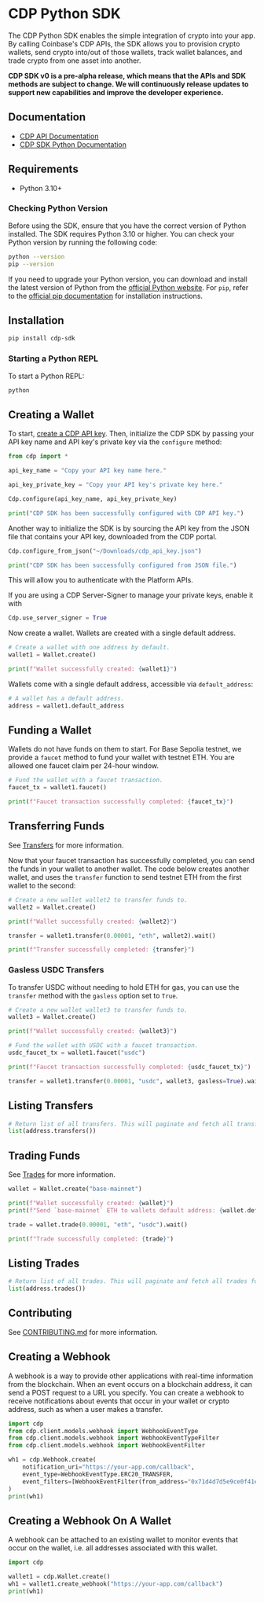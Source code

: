 # CDP Python SDK

The CDP Python SDK enables the simple integration of crypto into your app.
By calling Coinbase's CDP APIs, the SDK allows you to provision crypto wallets,
send crypto into/out of those wallets, track wallet balances, and trade crypto from
one asset into another.

**CDP SDK v0 is a pre-alpha release, which means that the APIs and SDK methods are subject to change. We will continuously release updates to support new capabilities and improve the developer experience.**

## Documentation

- [CDP API Documentation](https://docs.cdp.coinbase.com/platform-apis/docs/welcome)
- [CDP SDK Python Documentation](https://coinbase.github.io/cdp-sdk-python/)

## Requirements

- Python 3.10+

### Checking Python Version

Before using the SDK, ensure that you have the correct version of Python installed. The SDK requires Python 3.10 or higher. You can check your Python version by running the following code:

```bash
python --version
pip --version
```

If you need to upgrade your Python version, you can download and install the latest version of Python from the [official Python website](https://www.python.org/downloads/).
For `pip`, refer to the [official pip documentation](https://pip.pypa.io/en/stable/installation/) for installation instructions.

## Installation

```bash
pip install cdp-sdk
```

### Starting a Python REPL

To start a Python REPL:

```bash
python
```

## Creating a Wallet

To start, [create a CDP API key](https://portal.cdp.coinbase.com/access/api). Then, initialize the CDP SDK by passing your API key name and API key's private key via the `configure` method:

```python
from cdp import *

api_key_name = "Copy your API key name here."

api_key_private_key = "Copy your API key's private key here."

Cdp.configure(api_key_name, api_key_private_key)

print("CDP SDK has been successfully configured with CDP API key.")
```

Another way to initialize the SDK is by sourcing the API key from the JSON file that contains your API key,
downloaded from the CDP portal.

```python
Cdp.configure_from_json("~/Downloads/cdp_api_key.json")

print("CDP SDK has been successfully configured from JSON file.")
```

This will allow you to authenticate with the Platform APIs.

If you are using a CDP Server-Signer to manage your private keys, enable it with

```python
Cdp.use_server_signer = True
```

Now create a wallet. Wallets are created with a single default address.

```python
# Create a wallet with one address by default.
wallet1 = Wallet.create()

print(f"Wallet successfully created: {wallet1}")
```

Wallets come with a single default address, accessible via `default_address`:

```python
# A wallet has a default address.
address = wallet1.default_address
```

## Funding a Wallet

Wallets do not have funds on them to start. For Base Sepolia testnet, we provide a `faucet` method to fund your wallet with
testnet ETH. You are allowed one faucet claim per 24-hour window.

```python
# Fund the wallet with a faucet transaction.
faucet_tx = wallet1.faucet()

print(f"Faucet transaction successfully completed: {faucet_tx}")
```

## Transferring Funds

See [Transfers](https://docs.cdp.coinbase.com/wallets/docs/transfers) for more information.

Now that your faucet transaction has successfully completed, you can send the funds in your wallet to another wallet.
The code below creates another wallet, and uses the `transfer` function to send testnet ETH from the first wallet to
the second:

```python
# Create a new wallet wallet2 to transfer funds to.
wallet2 = Wallet.create()

print(f"Wallet successfully created: {wallet2}")

transfer = wallet1.transfer(0.00001, "eth", wallet2).wait()

print(f"Transfer successfully completed: {transfer}")
```

### Gasless USDC Transfers

To transfer USDC without needing to hold ETH for gas, you can use the `transfer` method with the `gasless` option set to `True`.

```python
# Create a new wallet wallet3 to transfer funds to.
wallet3 = Wallet.create()

print(f"Wallet successfully created: {wallet3}")

# Fund the wallet with USDC with a faucet transaction.
usdc_faucet_tx = wallet1.faucet("usdc")

print(f"Faucet transaction successfully completed: {usdc_faucet_tx}")

transfer = wallet1.transfer(0.00001, "usdc", wallet3, gasless=True).wait()
```

## Listing Transfers

```python
# Return list of all transfers. This will paginate and fetch all transfers for the address.
list(address.transfers())
```

## Trading Funds

See [Trades](https://docs.cdp.coinbase.com/wallets/docs/trades) for more information.

```python
wallet = Wallet.create("base-mainnet")

print(f"Wallet successfully created: {wallet}")
print(f"Send `base-mainnet` ETH to wallets default address: {wallet.default_address.address_id}")

trade = wallet.trade(0.00001, "eth", "usdc").wait()

print(f"Trade successfully completed: {trade}")
```

## Listing Trades

```python
# Return list of all trades. This will paginate and fetch all trades for the address.
list(address.trades())
```

## Contributing

See [CONTRIBUTING.md](CONTRIBUTING.md) for more information.


## Creating a Webhook
A webhook is a way to provide other applications with real-time information from the blockchain. When an event occurs on a blockchain address, it can send a POST request to a URL you specify. You can create a webhook to receive notifications about events that occur in your wallet or crypto address, such as when a user makes a transfer.
```python
import cdp
from cdp.client.models.webhook import WebhookEventType
from cdp.client.models.webhook import WebhookEventTypeFilter
from cdp.client.models.webhook import WebhookEventFilter

wh1 = cdp.Webhook.create(
    notification_uri="https://your-app.com/callback",
    event_type=WebhookEventType.ERC20_TRANSFER,
    event_filters=[WebhookEventFilter(from_address="0x71d4d7d5e9ce0f41e6a68bd3a9b43aa597dc0eb0")]
)
print(wh1)
```

## Creating a Webhook On A Wallet
A webhook can be attached to an existing wallet to monitor events that occur on the wallet, i.e. all addresses associated with this wallet.
```python
import cdp

wallet1 = cdp.Wallet.create()
wh1 = wallet1.create_webhook("https://your-app.com/callback")
print(wh1)
```
